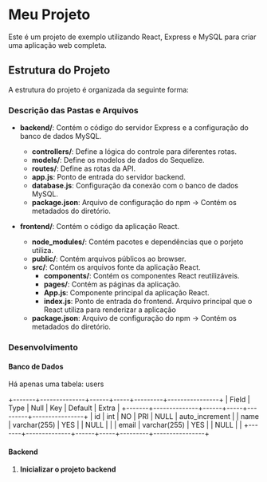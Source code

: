 # Meu Projeto

Este é um projeto de exemplo utilizando React, Express e MySQL para criar uma aplicação web completa.

## Estrutura do Projeto

A estrutura do projeto é organizada da seguinte forma:


### Descrição das Pastas e Arquivos

- **backend/**: Contém o código do servidor Express e a configuração do banco de dados MySQL.
  - **controllers/**: Define a lógica do controle para diferentes rotas.
  - **models/**: Define os modelos de dados do Sequelize.
  - **routes/**: Define as rotas da API.
  - **app.js**: Ponto de entrada do servidor backend.
  - **database.js**: Configuração da conexão com o banco de dados MySQL.
  - **package.json**: Arquivo de configuração do npm -> Contém os metadados do diretório.

- **frontend/**: Contém o código da aplicação React.
  - **node_modules/**: Contém pacotes e dependências que o porjeto utiliza.
  - **public/**: Contém arquivos públicos ao browser.
  - **src/**: Contém os arquivos fonte da aplicação React.
    - **components/**: Contém os componentes React reutilizáveis.
    - **pages/**: Contém as páginas da aplicação.
    - **App.js**: Componente principal da aplicação React.
    - **index.js**: Ponto de entrada do frontend. Arquivo principal que o React utiliza para renderizar a aplicação
  - **package.json**: Arquivo de configuração do npm -> Contém os metadados do diretório.

### Desenvolvimento

#### Banco de Dados

Há apenas uma tabela: users

+-------+--------------+------+-----+---------+----------------+
| Field | Type         | Null | Key | Default | Extra          |
+-------+--------------+------+-----+---------+----------------+
| id    | int          | NO   | PRI | NULL    | auto_increment |
| name  | varchar(255) | YES  |     | NULL    |                |
| email | varchar(255) | YES  |     | NULL    |                |
+-------+--------------+------+-----+---------+----------------+

#### Backend

1. **Inicializar o projeto backend**
   
